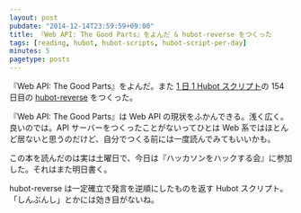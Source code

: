 ```yaml
---
layout: post
pubdate: "2014-12-14T23:59:59+09:00"
title: 『Web API: The Good Parts』をよんだ & hubot-reverse をつくった
tags: [reading, hubot, hubot-scripts, hubot-script-per-day]
minutes: 5
pagetype: posts
---
```

『Web API: The Good Parts』をよんだ。また [1 日 1 Hubot スクリプト][hubot-script-per-day]の 154 日目の [hubot-reverse][gh:bouzuya/hubot-reverse] をつくった。

『Web API: The Good Parts』は Web API の現状をふかんできる。浅く広く。良いのでは。API サーバーをつくったことがないってひとは Web 系ではほとんど居ないと思うのだけど、自分でつくる前には一度読んでみてもいいかも。

この本を読んだのは実は土曜日で、今日は『ハッカソンをハックする会』に参加した。それはまた明日書く。

hubot-reverse は一定確立で発言を逆順にしたものを返す Hubot スクリプト。「しんぶんし」とかには効き目がないね。

[hubot-script-per-day]: http://blog.bouzuya.net/posts?tags=hubot-script-per-day
[gh:bouzuya/hubot-reverse]: https://github.com/bouzuya/hubot-reverse

